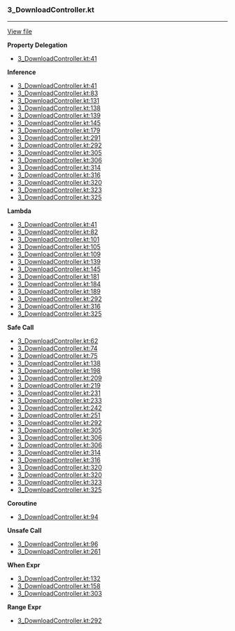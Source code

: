 ### 3_DownloadController.kt
---
[View file](../../recall_analyzed/3_DownloadController.kt)

**Property Delegation**

 - [3_DownloadController.kt:41](../../recall_analyzed/3_DownloadController.kt#L41)

**Inference**

 - [3_DownloadController.kt:41](../../recall_analyzed/3_DownloadController.kt#L41)
 - [3_DownloadController.kt:83](../../recall_analyzed/3_DownloadController.kt#L83)
 - [3_DownloadController.kt:131](../../recall_analyzed/3_DownloadController.kt#L131)
 - [3_DownloadController.kt:138](../../recall_analyzed/3_DownloadController.kt#L138)
 - [3_DownloadController.kt:139](../../recall_analyzed/3_DownloadController.kt#L139)
 - [3_DownloadController.kt:145](../../recall_analyzed/3_DownloadController.kt#L145)
 - [3_DownloadController.kt:179](../../recall_analyzed/3_DownloadController.kt#L179)
 - [3_DownloadController.kt:291](../../recall_analyzed/3_DownloadController.kt#L291)
 - [3_DownloadController.kt:292](../../recall_analyzed/3_DownloadController.kt#L292)
 - [3_DownloadController.kt:305](../../recall_analyzed/3_DownloadController.kt#L305)
 - [3_DownloadController.kt:306](../../recall_analyzed/3_DownloadController.kt#L306)
 - [3_DownloadController.kt:314](../../recall_analyzed/3_DownloadController.kt#L314)
 - [3_DownloadController.kt:316](../../recall_analyzed/3_DownloadController.kt#L316)
 - [3_DownloadController.kt:320](../../recall_analyzed/3_DownloadController.kt#L320)
 - [3_DownloadController.kt:323](../../recall_analyzed/3_DownloadController.kt#L323)
 - [3_DownloadController.kt:325](../../recall_analyzed/3_DownloadController.kt#L325)

**Lambda**

 - [3_DownloadController.kt:41](../../recall_analyzed/3_DownloadController.kt#L41)
 - [3_DownloadController.kt:82](../../recall_analyzed/3_DownloadController.kt#L82)
 - [3_DownloadController.kt:101](../../recall_analyzed/3_DownloadController.kt#L101)
 - [3_DownloadController.kt:105](../../recall_analyzed/3_DownloadController.kt#L105)
 - [3_DownloadController.kt:109](../../recall_analyzed/3_DownloadController.kt#L109)
 - [3_DownloadController.kt:139](../../recall_analyzed/3_DownloadController.kt#L139)
 - [3_DownloadController.kt:145](../../recall_analyzed/3_DownloadController.kt#L145)
 - [3_DownloadController.kt:181](../../recall_analyzed/3_DownloadController.kt#L181)
 - [3_DownloadController.kt:184](../../recall_analyzed/3_DownloadController.kt#L184)
 - [3_DownloadController.kt:189](../../recall_analyzed/3_DownloadController.kt#L189)
 - [3_DownloadController.kt:292](../../recall_analyzed/3_DownloadController.kt#L292)
 - [3_DownloadController.kt:316](../../recall_analyzed/3_DownloadController.kt#L316)
 - [3_DownloadController.kt:325](../../recall_analyzed/3_DownloadController.kt#L325)

**Safe Call**

 - [3_DownloadController.kt:62](../../recall_analyzed/3_DownloadController.kt#L62)
 - [3_DownloadController.kt:74](../../recall_analyzed/3_DownloadController.kt#L74)
 - [3_DownloadController.kt:75](../../recall_analyzed/3_DownloadController.kt#L75)
 - [3_DownloadController.kt:138](../../recall_analyzed/3_DownloadController.kt#L138)
 - [3_DownloadController.kt:198](../../recall_analyzed/3_DownloadController.kt#L198)
 - [3_DownloadController.kt:209](../../recall_analyzed/3_DownloadController.kt#L209)
 - [3_DownloadController.kt:219](../../recall_analyzed/3_DownloadController.kt#L219)
 - [3_DownloadController.kt:231](../../recall_analyzed/3_DownloadController.kt#L231)
 - [3_DownloadController.kt:233](../../recall_analyzed/3_DownloadController.kt#L233)
 - [3_DownloadController.kt:242](../../recall_analyzed/3_DownloadController.kt#L242)
 - [3_DownloadController.kt:251](../../recall_analyzed/3_DownloadController.kt#L251)
 - [3_DownloadController.kt:292](../../recall_analyzed/3_DownloadController.kt#L292)
 - [3_DownloadController.kt:305](../../recall_analyzed/3_DownloadController.kt#L305)
 - [3_DownloadController.kt:306](../../recall_analyzed/3_DownloadController.kt#L306)
 - [3_DownloadController.kt:306](../../recall_analyzed/3_DownloadController.kt#L306)
 - [3_DownloadController.kt:314](../../recall_analyzed/3_DownloadController.kt#L314)
 - [3_DownloadController.kt:316](../../recall_analyzed/3_DownloadController.kt#L316)
 - [3_DownloadController.kt:320](../../recall_analyzed/3_DownloadController.kt#L320)
 - [3_DownloadController.kt:320](../../recall_analyzed/3_DownloadController.kt#L320)
 - [3_DownloadController.kt:323](../../recall_analyzed/3_DownloadController.kt#L323)
 - [3_DownloadController.kt:325](../../recall_analyzed/3_DownloadController.kt#L325)

**Coroutine**

 - [3_DownloadController.kt:94](../../recall_analyzed/3_DownloadController.kt#L94)

**Unsafe Call**

 - [3_DownloadController.kt:96](../../recall_analyzed/3_DownloadController.kt#L96)
 - [3_DownloadController.kt:261](../../recall_analyzed/3_DownloadController.kt#L261)

**When Expr**

 - [3_DownloadController.kt:132](../../recall_analyzed/3_DownloadController.kt#L132)
 - [3_DownloadController.kt:158](../../recall_analyzed/3_DownloadController.kt#L158)
 - [3_DownloadController.kt:303](../../recall_analyzed/3_DownloadController.kt#L303)

**Range Expr**

 - [3_DownloadController.kt:292](../../recall_analyzed/3_DownloadController.kt#L292)
